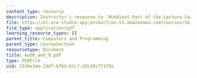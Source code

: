 ```yaml
---
content_type: resource
description: Instructor's response to 'Muddiest Part of the Lecture Cards'.
file: https://ol-ocw-studio-app-production.s3.amazonaws.com/courses/16-01-unified-engineering-i-ii-iii-iv-fall-2005-spring-2006/21d4e34e1dd7bf6d61c72dc39c771f9a_mud8_and_9.pdf
file_type: application/pdf
learning_resource_types: []
parent_title: Computers and Programming
parent_type: CourseSection
resourcetype: Document
title: mud8_and_9.pdf
type: OCWFile
uid: 21d4e34e-1dd7-bf6d-61c7-2dc39c771f9a
---
```

